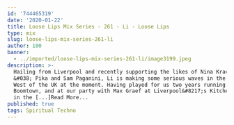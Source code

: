 ```yaml
---
id: '744465319'
date: '2020-01-22'
title: Loose Lips Mix Series - 261 - Li - Loose Lips
type: mix
slug: loose-lips-mix-series-261-li
author: 100
banner:
  - ../imported/loose-lips-mix-series-261-li/image3199.jpeg
description: >-
  Hailing from Liverpool and recently supporting the likes of Nina Kraviz, Dense
  &#038; Pika and Sam Paganini, Li is making some serious waves in the North
  West of the UK at the moment. Having played for us two years running at
  Boomtown, and at our party with Max Graef at Liverpool&#8217;s Kitchen Street
  in the [...]Read More...
published: true
tags: Spiritual Techno
---
```

